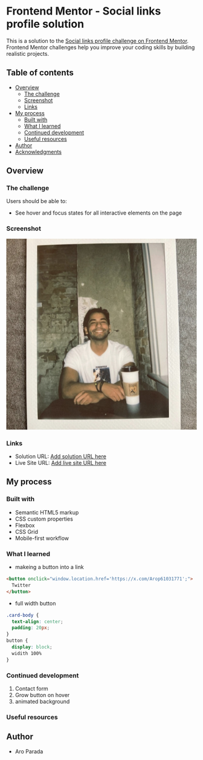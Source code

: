 # Frontend Mentor - Social links profile solution

This is a solution to the [Social links profile challenge on Frontend Mentor](https://www.frontendmentor.io/challenges/social-links-profile-UG32l9m6dQ). Frontend Mentor challenges help you improve your coding skills by building realistic projects.

## Table of contents

- [Overview](#overview)
  - [The challenge](#the-challenge)
  - [Screenshot](#screenshot)
  - [Links](#links)
- [My process](#my-process)
  - [Built with](#built-with)
  - [What I learned](#what-i-learned)
  - [Continued development](#continued-development)
  - [Useful resources](#useful-resources)
- [Author](#author)
- [Acknowledgments](#acknowledgments)

## Overview

### The challenge

Users should be able to:

- See hover and focus states for all interactive elements on the page

### Screenshot

![](./assets/images/Screenshot_20231004-135323.png)

### Links

- Solution URL: [Add solution URL here](https://www.frontendmentor.io/solutions/social-links-profile-solution-qSRBbWKhEq)
- Live Site URL: [Add live site URL here](https://aroparada.github.io/socialLinksFM/)

## My process

### Built with

- Semantic HTML5 markup
- CSS custom properties
- Flexbox
- CSS Grid
- Mobile-first workflow

### What I learned

- makeing a button into a link

```html
<button onclick="window.location.href='https://x.com/Arop61031771';">
  Twitter
</button>
```

- full width button

```css
.card-body {
  text-align: center;
  padding: 20px;
}
button {
  display: block;
  widith 100%
}
```


### Continued development

1. Contact form
2. Grow button on hover
3. animated background


### Useful resources

## Author

- Aro Parada

